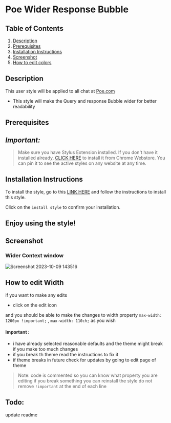 
# Poe Wider Response Bubble

## Table of Contents
1. [Description](#description)
 2. [Prerequisites](#Pre)
3. [Installation Instructions](#installation-instructions)
4. [Screenshot](#screenshot)
5.  [How to edit colors](#Howto-edit)

## Description <a name="description"></a>

This user style will be applied to all chat at [Poe.com](https://poe.com/)
 - This style will make the Query and response Bubble wider for better readability 





## Prerequisites <a name="Pre"></a>
## _Important:_
>  Make sure you have Stylus Extension installed. If you don't have it installed already, [CLICK HERE](https://chrome.google.com/webstore/detail/stylus/clngdbkpkpeebahjckkjfobafhncgmne) to install it from Chrome Webstore. You can pin it to see the active styles on any website at any time.



## Installation Instructions <a name="installation-instructions"></a>



To install the style, go to this [LINK HERE](https://userstyles.world/style/12432/poe-wider-response-window) and follow the instructions to install this style. 



Click on the `install style` to confirm your installation.

Enjoy using the style!
------------------------------




## Screenshot <a name="screenshot"></a>

### Wider Context window 

![Screenshot 2023-10-09 143516](https://github.com/bilalazh/Poe-Wider-Response-Window/assets/139261053/2b741500-0a24-40ac-bda0-a01bfb090fa2)



## How to edit Width <a name="Howto-edit"></a>
if you want to make any edits 
- click on the edit icon 


 and you should be able to  make the changes to width property  `max-width: 1200px !important;`  , `max-width: 110ch;`
 as you wish 

#### Important : 
- i have already selected reasonable defaults and the theme might break if you make too much changes 
- if you break th theme read the instructions to fix it 
- if theme breaks in future check for updates by going to edit page of theme 

 > Note: code is commented so you can know what property you are editing 
> if you break something you can reinstall the style
> do not remove `!important` at the end of each line


## Todo:
update readme
